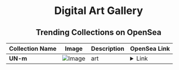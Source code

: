<div align="center">

# Digital Art Gallery

## Trending Collections on OpenSea

| Collection Name                       | Image                                                                                     | Description                       | OpenSea Link                                                                                          |
|---------------------------------------|-------------------------------------------------------------------------------------------|-----------------------------------|--------------------------------------------------------------------------------------------------------|
| **UN-m** | ![Image](https://i.seadn.io/s/raw/files/633b8793c6c5304fc002fc1baddc0ba7.jpg?w=500&auto=format?w=200&auto=format) | art | <details><summary>Link</summary>[UN-m](https://opensea.io/collection/un-m)</details> |

</div>